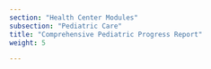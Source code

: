 ```yaml
---
section: "Health Center Modules"
subsection: "Pediatric Care"
title: "Comprehensive Pediatric Progress Report"
weight: 5

---
```


